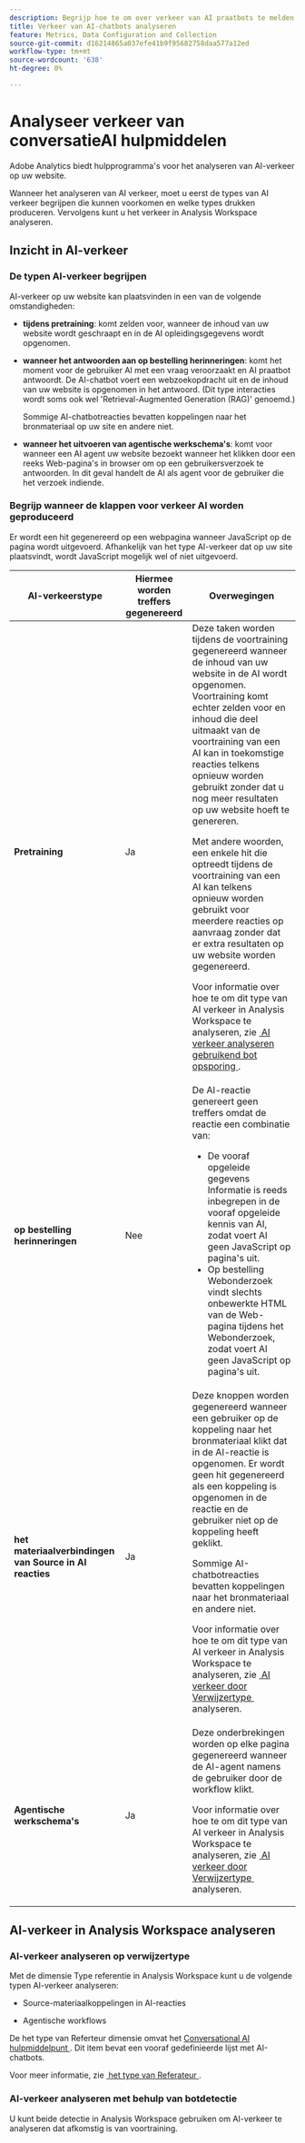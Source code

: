 ```yaml
---
description: Begrijp hoe te om over verkeer van AI praatbots te melden
title: Verkeer van AI-chatbots analyseren
feature: Metrics, Data Configuration and Collection
source-git-commit: d16214865a037efe41b9f95682758daa577a12ed
workflow-type: tm+mt
source-wordcount: '638'
ht-degree: 0%

---
```


# Analyseer verkeer van conversatieAI hulpmiddelen

Adobe Analytics biedt hulpprogramma&#39;s voor het analyseren van AI-verkeer op uw website.

Wanneer het analyseren van AI verkeer, moet u eerst de types van AI verkeer begrijpen die kunnen voorkomen en welke types drukken produceren. Vervolgens kunt u het verkeer in Analysis Workspace analyseren.

## Inzicht in AI-verkeer

### De typen AI-verkeer begrijpen

AI-verkeer op uw website kan plaatsvinden in een van de volgende omstandigheden:

* **tijdens pretraining**: komt zelden voor, wanneer de inhoud van uw website wordt geschraapt en in de AI opleidingsgegevens wordt opgenomen.

* **wanneer het antwoorden aan op bestelling herinneringen**: komt het moment voor de gebruiker AI met een vraag veroorzaakt en AI praatbot antwoordt. De AI-chatbot voert een webzoekopdracht uit en de inhoud van uw website is opgenomen in het antwoord. (Dit type interacties wordt soms ook wel &#39;Retrieval-Augmented Generation (RAG)&#39; genoemd.)

  Sommige AI-chatbotreacties bevatten koppelingen naar het bronmateriaal op uw site en andere niet.

* **wanneer het uitvoeren van agentische werkschema&#39;s**: komt voor wanneer een AI agent uw website bezoekt wanneer het klikken door een reeks Web-pagina&#39;s in browser om op een gebruikersverzoek te antwoorden. In dit geval handelt de AI als agent voor de gebruiker die het verzoek indiende.

### Begrijp wanneer de klappen voor verkeer AI worden geproduceerd

Er wordt een hit gegenereerd op een webpagina wanneer JavaScript op de pagina wordt uitgevoerd. Afhankelijk van het type AI-verkeer dat op uw site plaatsvindt, wordt JavaScript mogelijk wel of niet uitgevoerd.

| AI-verkeerstype | Hiermee worden treffers gegenereerd | Overwegingen |
|---------|----------|---------|
| **Pretraining** | Ja | Deze taken worden tijdens de voortraining gegenereerd wanneer de inhoud van uw website in de AI wordt opgenomen. Voortraining komt echter zelden voor en inhoud die deel uitmaakt van de voortraining van een AI kan in toekomstige reacties telkens opnieuw worden gebruikt zonder dat u nog meer resultaten op uw website hoeft te genereren. <p>Met andere woorden, een enkele hit die optreedt tijdens de voortraining van een AI kan telkens opnieuw worden gebruikt voor meerdere reacties op aanvraag zonder dat er extra resultaten op uw website worden gegenereerd.</p><p>Voor informatie over hoe te om dit type van AI verkeer in Analysis Workspace te analyseren, zie [&#x200B; AI verkeer analyseren gebruikend bot opsporing &#x200B;](#analyze-ai-traffic-using-bot-detection).</p> |
| **op bestelling herinneringen** | Nee | De AI-reactie genereert geen treffers omdat de reactie een combinatie van:<ul><li>De vooraf opgeleide gegevens <br/> Informatie is reeds inbegrepen in de vooraf opgeleide kennis van AI, zodat voert AI geen JavaScript op pagina&#39;s uit.</li><li>Op bestelling Webonderzoek <br/> vindt slechts onbewerkte HTML van de Web-pagina tijdens het Webonderzoek, zodat voert AI geen JavaScript op pagina&#39;s uit.</li></ul> |
| **het materiaalverbindingen van Source in AI reacties** | Ja | Deze knoppen worden gegenereerd wanneer een gebruiker op de koppeling naar het bronmateriaal klikt dat in de AI-reactie is opgenomen. Er wordt geen hit gegenereerd als een koppeling is opgenomen in de reactie en de gebruiker niet op de koppeling heeft geklikt. <p>Sommige AI-chatbotreacties bevatten koppelingen naar het bronmateriaal en andere niet. </p><p>Voor informatie over hoe te om dit type van AI verkeer in Analysis Workspace te analyseren, zie [&#x200B; AI verkeer door Verwijzertype &#x200B;](#analyze-ai-traffic-by-referrer-type) analyseren.</p> |
| **Agentische werkschema&#39;s** | Ja | Deze onderbrekingen worden op elke pagina gegenereerd wanneer de AI-agent namens de gebruiker door de workflow klikt. <p>Voor informatie over hoe te om dit type van AI verkeer in Analysis Workspace te analyseren, zie [&#x200B; AI verkeer door Verwijzertype &#x200B;](#analyze-ai-traffic-by-referrer-type) analyseren.</p> |

## AI-verkeer in Analysis Workspace analyseren

### AI-verkeer analyseren op verwijzertype

Met de dimensie Type referentie in Analysis Workspace kunt u de volgende typen AI-verkeer analyseren:

* Source-materiaalkoppelingen in AI-reacties

* Agentische workflows

De het type van Referteur dimensie omvat het [&#x200B; Conversational AI hulpmiddelpunt &#x200B;](/help/components/dimensions/referrer-type.md#conversational-ai-tools). Dit item bevat een vooraf gedefinieerde lijst met AI-chatbots.

Voor meer informatie, zie [&#x200B; het type van Referateur &#x200B;](/help/components/dimensions/referrer-type.md).

### AI-verkeer analyseren met behulp van botdetectie

U kunt beide detectie in Analysis Workspace gebruiken om AI-verkeer te analyseren dat afkomstig is van voortraining.

